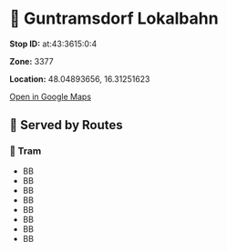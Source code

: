 # 🚉 Guntramsdorf Lokalbahn


**Stop ID:** at:43:3615:0:4

**Zone:** 3377

**Location:** 48.04893656, 16.31251623

[Open in Google Maps](https://www.google.com/maps?q=48.04893656,16.31251623)

## 🚆 Served by Routes

### 🚊 Tram
- BB
- BB
- BB
- BB
- BB
- BB
- BB
- BB